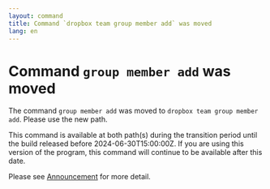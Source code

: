 ```yaml
---
layout: command
title: Command `dropbox team group member add` was moved
lang: en
---
```


# Command `group member add` was moved

The command `group member add` was moved to `dropbox team group member add`. Please use the new path.

This command is available at both path(s) during the transition period until the build released before 2024-06-30T15:00:00Z. If you are using this version of the program, this command will continue to be available after this date.

Please see [Announcement](https://github.com/watermint/toolbox/discussions/799) for more detail.


